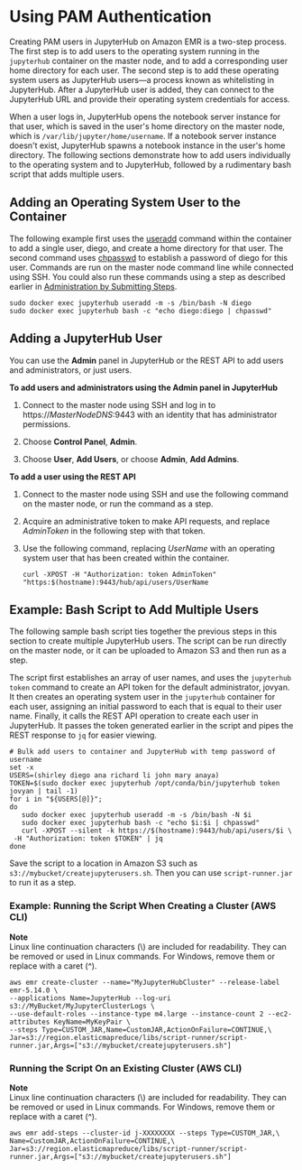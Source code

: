 # Using PAM Authentication<a name="emr-jupyterhub-pam-users"></a>

Creating PAM users in JupyterHub on Amazon EMR is a two\-step process\. The first step is to add users to the operating system running in the `jupyterhub` container on the master node, and to add a corresponding user home directory for each user\. The second step is to add these operating system users as JupyterHub users—a process known as whitelisting in JupyterHub\. After a JupyterHub user is added, they can connect to the JupyterHub URL and provide their operating system credentials for access\.

When a user logs in, JupyterHub opens the notebook server instance for that user, which is saved in the user's home directory on the master node, which is `/var/lib/jupyter/home/username`\. If a notebook server instance doesn't exist, JupyterHub spawns a notebook instance in the user's home directory\. The following sections demonstrate how to add users individually to the operating system and to JupyterHub, followed by a rudimentary bash script that adds multiple users\.

## Adding an Operating System User to the Container<a name="emr-jupyterhub-system-user"></a>

The following example first uses the [useradd](https://linux.die.net/man/8/useradd) command within the container to add a single user, diego, and create a home directory for that user\. The second command uses [chpasswd](https://linux.die.net/man/8/chpasswd) to establish a password of diego for this user\. Commands are run on the master node command line while connected using SSH\. You could also run these commands using a step as described earlier in [Administration by Submitting Steps](emr-jupyterhub-administer.md#emr-jupyterhub-administer-steps)\.

```
sudo docker exec jupyterhub useradd -m -s /bin/bash -N diego
sudo docker exec jupyterhub bash -c "echo diego:diego | chpasswd"
```

## Adding a JupyterHub User<a name="emr-jupyterhub-jupyterhub-user"></a>

You can use the **Admin** panel in JupyterHub or the REST API to add users and administrators, or just users\.

**To add users and administrators using the Admin panel in JupyterHub**

1. Connect to the master node using SSH and log in to https://*MasterNodeDNS*:9443 with an identity that has administrator permissions\.

1. Choose **Control Panel**, **Admin**\.

1. Choose **User**, **Add Users**, or choose **Admin**, **Add Admins**\.

**To add a user using the REST API**

1. Connect to the master node using SSH and use the following command on the master node, or run the command as a step\.

1. Acquire an administrative token to make API requests, and replace *AdminToken* in the following step with that token\.

1. Use the following command, replacing *UserName* with an operating system user that has been created within the container\.

   ```
   curl -XPOST -H "Authorization: token AdminToken" "https:$(hostname):9443/hub/api/users/UserName
   ```

## Example: Bash Script to Add Multiple Users<a name="emr-jupyterhub-script-multuser"></a>

The following sample bash script ties together the previous steps in this section to create multiple JupyterHub users\. The script can be run directly on the master node, or it can be uploaded to Amazon S3 and then run as a step\.

The script first establishes an array of user names, and uses the `jupyterhub token` command to create an API token for the default administrator, jovyan\. It then creates an operating system user in the `jupyterhub` container for each user, assigning an initial password to each that is equal to their user name\. Finally, it calls the REST API operation to create each user in JupyterHub\. It passes the token generated earlier in the script and pipes the REST response to `jq` for easier viewing\.

```
# Bulk add users to container and JupyterHub with temp password of username
set -x
USERS=(shirley diego ana richard li john mary anaya)
TOKEN=$(sudo docker exec jupyterhub /opt/conda/bin/jupyterhub token jovyan | tail -1)
for i in "${USERS[@]}"; 
do 
   sudo docker exec jupyterhub useradd -m -s /bin/bash -N $i
   sudo docker exec jupyterhub bash -c "echo $i:$i | chpasswd"
   curl -XPOST --silent -k https://$(hostname):9443/hub/api/users/$i \
 -H "Authorization: token $TOKEN" | jq
done
```

Save the script to a location in Amazon S3 such as `s3://mybucket/createjupyterusers.sh`\. Then you can use `script-runner.jar` to run it as a step\.

### Example: Running the Script When Creating a Cluster \(AWS CLI\)<a name="emr-jupyterhub-multuser-createcluster"></a>

**Note**  
Linux line continuation characters \(\\\) are included for readability\. They can be removed or used in Linux commands\. For Windows, remove them or replace with a caret \(^\)\.

```
aws emr create-cluster --name="MyJupyterHubCluster" --release-label emr-5.14.0 \
--applications Name=JupyterHub --log-uri s3://MyBucket/MyJupyterClusterLogs \
--use-default-roles --instance-type m4.large --instance-count 2 --ec2-attributes KeyName=MyKeyPair \
--steps Type=CUSTOM_JAR,Name=CustomJAR,ActionOnFailure=CONTINUE,\
Jar=s3://region.elasticmapreduce/libs/script-runner/script-runner.jar,Args=["s3://mybucket/createjupyterusers.sh"]
```

### Running the Script On an Existing Cluster \(AWS CLI\)<a name="emr-jupyterhub-multuser-runningcluster"></a>

**Note**  
Linux line continuation characters \(\\\) are included for readability\. They can be removed or used in Linux commands\. For Windows, remove them or replace with a caret \(^\)\.

```
aws emr add-steps --cluster-id j-XXXXXXXX --steps Type=CUSTOM_JAR,\
Name=CustomJAR,ActionOnFailure=CONTINUE,\
Jar=s3://region.elasticmapreduce/libs/script-runner/script-runner.jar,Args=["s3://mybucket/createjupyterusers.sh"]
```